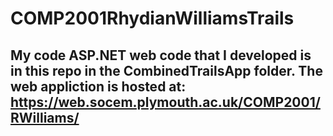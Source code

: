 # COMP2001RhydianWilliamsTrails
## My code ASP.NET web code that I developed is in this repo in the CombinedTrailsApp folder. The web appliction is hosted at: https://web.socem.plymouth.ac.uk/COMP2001/RWilliams/
